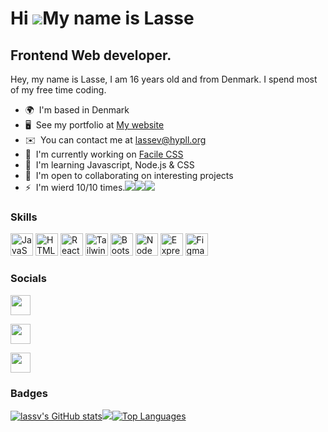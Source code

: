 Hi ![](https://user-images.githubusercontent.com/18350557/176309783-0785949b-9127-417c-8b55-ab5a4333674e.gif)My name is Lasse
=============================================================================================================================

Frontend Web developer.
-----------------------

Hey, my name is Lasse, I am 16 years old and from Denmark. I spend most of my free time coding.

*   🌍  I'm based in Denmark
*   🖥️  See my portfolio at [My website](http://lassev.hypll.org)
*   ✉️  You can contact me at [lassev@hypll.org](mailto:lassev@hypll.org)
*   🚀  I'm currently working on [Facile CSS](http://facilecss.com)
*   🧠  I'm learning Javascript, Node.js & CSS
*   🤝  I'm open to collaborating on interesting projects
*   ⚡  I'm wierd 10/10 times.<a href="https://www.twitter.com/lassv_05" target="_blank" rel="noreferrer"><img
                  src="https://img.shields.io/twitter/follow/lassv_05?logo=twitter&style=for-the-badge&color=0891b2&labelColor=1c1917"
                /></a><a href="https://www.github.com/lassv" target="_blank" rel="noreferrer"><img
                  src="https://img.shields.io/github/followers/lassv?logo=github&style=for-the-badge&color=0891b2&labelColor=1c1917" /></a><a href="https://www.twitch.tv/lassevv" target="_blank" rel="noreferrer"><img
                  src="https://img.shields.io/twitch/status/lassevv?logo=twitchsx&style=for-the-badge&color=0891b2&labelColor=1c1917&label=TWITCH+STATUS" /></a>

### Skills

<p align="left">
                                <a href="https://developer.mozilla.org/en-US/docs/Web/JavaScript" target="_blank" rel="noreferrer"><img src="https://raw.githubusercontent.com/danielcranney/readme-generator/main/public/icons/skills/javascript-colored.svg" width="36" height="36" alt="JavaScript" /></a>
                                <a href="https://developer.mozilla.org/en-US/docs/Glossary/HTML5" target="_blank" rel="noreferrer"><img src="https://raw.githubusercontent.com/danielcranney/readme-generator/main/public/icons/skills/html5-colored.svg" width="36" height="36" alt="HTML5" /></a>
                                <a href="https://reactjs.org/" target="_blank" rel="noreferrer"><img src="https://raw.githubusercontent.com/danielcranney/readme-generator/main/public/icons/skills/react-colored.svg" width="36" height="36" alt="React" /></a>
                                <a href="https://tailwindcss.com/" target="_blank" rel="noreferrer"><img src="https://raw.githubusercontent.com/danielcranney/readme-generator/main/public/icons/skills/tailwindcss-colored.svg" width="36" height="36" alt="TailwindCSS" /></a>
                                <a href="https://getbootstrap.com/" target="_blank" rel="noreferrer"><img src="https://raw.githubusercontent.com/danielcranney/readme-generator/main/public/icons/skills/bootstrap-colored.svg" width="36" height="36" alt="Bootstrap" /></a>
                                <a href="https://nodejs.org/en/" target="_blank" rel="noreferrer"><img src="https://raw.githubusercontent.com/danielcranney/readme-generator/main/public/icons/skills/nodejs-colored.svg" width="36" height="36" alt="NodeJS" /></a>
                                <a href="https://expressjs.com/" target="_blank" rel="noreferrer"><img src="https://raw.githubusercontent.com/danielcranney/readme-generator/main/public/icons/skills/express-colored-dark.svg" width="36" height="36" alt="Express" /></a>
                                <a href="https://www.figma.com/" target="_blank" rel="noreferrer"><img src="https://raw.githubusercontent.com/danielcranney/readme-generator/main/public/icons/skills/figma-colored.svg" width="36" height="36" alt="Figma" /></a>
                    </p>
            
            
            
 ### Socials
                  
                  
 <p align="left">
                          
<a href="https://www.github.com/lassv" target="_blank" rel="noreferrer"><img src="https://raw.githubusercontent.com/danielcranney/readme-generator/main/public/icons/socials/github-dark.svg" width="32" height="32" /></a>
                          
<a href="https://www.twitter.com/lassv_05" target="_blank" rel="noreferrer"><img src="https://raw.githubusercontent.com/danielcranney/readme-generator/main/public/icons/socials/twitter.svg" width="32" height="32" /></a>
                          
<a href="https://www.twitch.tv/lassevv" target="_blank" rel="noreferrer"><img src="https://raw.githubusercontent.com/danielcranney/readme-generator/main/public/icons/socials/twitch.svg" width="32" height="32" /></a></p>
### Badges

<a href="http://www.github.com/lassv"><img src="https://github-readme-stats.vercel.app/api?username=lassv&show_icons=true&hide=&count_private=true&title_color=0891b2&text_color=ffffff&icon_color=0891b2&bg_color=1c1917&hide_border=true&show_icons=true" alt="lassv's GitHub stats" /></a><a
href="http://www.github.com/lassv"><img
src="https://github-readme-streak-stats.herokuapp.com/?user=lassv&stroke=ffffff&background=1c1917&ring=0891b2&fire=0891b2&currStreakNum=ffffff&currStreakLabel=0891b2&sideNums=ffffff&sideLabels=ffffff&dates=ffffff&hide_border=true" /></a><a href="https://github.com/lassv" align="left"><img src="https://github-readme-stats.vercel.app/api/top-langs/?username=lassv&langs_count=10&title_color=0891b2&text_color=ffffff&icon_color=0891b2&bg_color=1c1917&hide_border=true&locale=en&custom_title=Top%20%Languages" alt="Top Languages" /></a>
